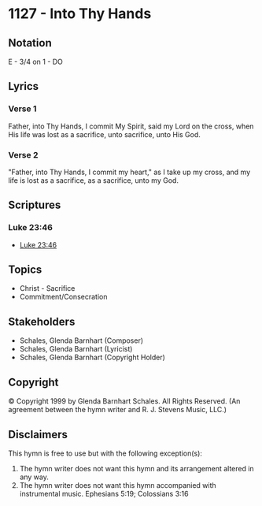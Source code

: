 # 1127 - Into Thy Hands

## Notation

E - 3/4 on 1 - DO

## Lyrics

### Verse 1

Father, into Thy Hands, I commit My Spirit, said my Lord on the cross, when His life was lost as a  sacrifice, unto sacrifice, unto His God.

### Verse 2

"Father, into Thy Hands, I commit my heart," as I take up my cross, and my life is lost as a sacrifice, as a sacrifice, unto my God.


## Scriptures

### Luke 23:46

- [Luke 23:46](https://www.biblegateway.com/passage/?search=Luke%2023%3A46)


## Topics

- Christ - Sacrifice
- Commitment/Consecration

## Stakeholders

- Schales, Glenda Barnhart (Composer)
- Schales, Glenda Barnhart (Lyricist)
- Schales, Glenda Barnhart (Copyright Holder)

## Copyright

© Copyright 1999 by Glenda Barnhart Schales. All Rights Reserved.
(An agreement between the hymn writer and R. J. Stevens Music, LLC.)

## Disclaimers

This hymn is free to use but with the following exception(s):
1. The hymn writer does not want this hymn and its arrangement altered in any way.
2. The hymn writer does not want this hymn accompanied with instrumental music.
Ephesians 5:19; Colossians 3:16

